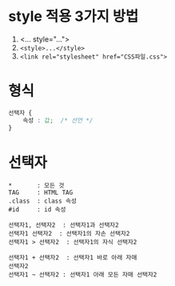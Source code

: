 # style 적용 3가지 방법
1. <... style="...">
2. `<style>...</style>`
3. `<link rel="stylesheet" href="CSS파일.css">` 

# 형식
```css
선택자 {
    속성 : 값;  /* 선언 */
}
```

# 선택자
```
*       : 모든 것
TAG     : HTML TAG
.class  : class 속성
#id     : id 속성

선택자1, 선택자2  : 선택자1과 선택자2
선택자1 선택자2  : 선택자1의 자손 선택자2
선택자1 > 선택자2  : 선택자1의 자식 선택자2

선택자1 + 선택자2  : 선택자1 바로 아래 자매
선택자2
선택자1 ~ 선택자2 : 선택자1 아래 모든 자매 선택자2
```